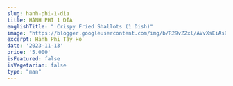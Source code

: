 ```yaml
---
slug: hanh-phi-1-dia
title: HÀNH PHI 1 ĐĨA
englishTitle: " Crispy Fried Shallots (1 Dish)"
image: "https://blogger.googleusercontent.com/img/b/R29vZ2xl/AVvXsEiAsBl74gWQgQyZFcSZOAqHBsv7ArwCM4MCmZzchyJarKve1WryyovH59UeSEFrW9ff1xF2nHYkFeEopIcRdb160i_2qzzHOhdjqhFhaGJrntD6GoT3_oYxJCCT7o7MdEWdnttpiZUoFhzQ_yc60QiTxb258GMYuel8hJOjrWXiKp6g7w/s1600/HanhPhi(1Dia).jpg"
excerpt: Hành Phi Tây Hồ 
date: '2023-11-13'
price: '5.000'
isFeatured: false
isVegetarian: false
type: "man"
---
```



